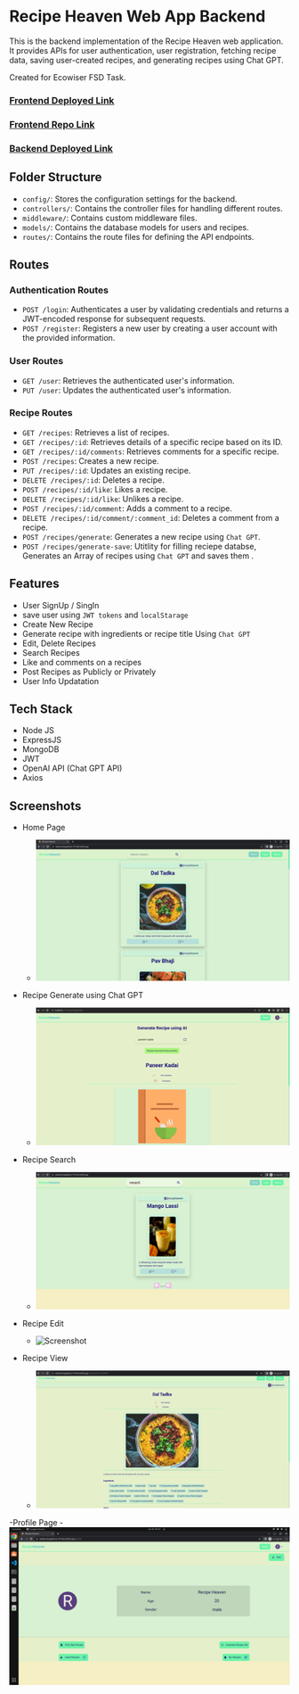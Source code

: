 # Recipe Heaven Web App Backend

This is the backend implementation of the Recipe Heaven web application. It provides APIs for user authentication, user registration, fetching recipe data, saving user-created recipes, and generating recipes using Chat GPT.

Created for Ecowiser FSD Task.

### [Frontend Deployed Link](https://rainbow-brigadeiros-7f3100.netlify.app/)

### [Frontend Repo Link](https://github.com/ashok020/recipe-heaven-frontend)

### [Backend Deployed Link](https://breakable-plum-dalmatian.cyclic.app)

## Folder Structure

- `config/`: Stores the configuration settings for the backend.
- `controllers/`: Contains the controller files for handling different routes.
- `middleware/`: Contains custom middleware files.
- `models/`: Contains the database models for users and recipes.
- `routes/`: Contains the route files for defining the API endpoints.

## Routes

### Authentication Routes

- `POST /login`: Authenticates a user by validating credentials and returns a JWT-encoded response for subsequent requests.
- `POST /register`: Registers a new user by creating a user account with the provided information.

### User Routes

- `GET /user`: Retrieves the authenticated user's information.
- `PUT /user`: Updates the authenticated user's information.

### Recipe Routes

- `GET /recipes`: Retrieves a list of recipes.
- `GET /recipes/:id`: Retrieves details of a specific recipe based on its ID.
- `GET /recipes/:id/comments`: Retrieves comments for a specific recipe.
- `POST /recipes`: Creates a new recipe.
- `PUT /recipes/:id`: Updates an existing recipe.
- `DELETE /recipes/:id`: Deletes a recipe.
- `POST /recipes/:id/like`: Likes a recipe.
- `DELETE /recipes/:id/like`: Unlikes a recipe.
- `POST /recipes/:id/comment`: Adds a comment to a recipe.
- `DELETE /recipes/:id/comment/:comment_id`: Deletes a comment from a recipe.
- `POST /recipes/generate`: Generates a new recipe using `Chat GPT`.
- `POST /recipes/generate-save`: Utitlity for filling reciepe databse, Generates an Array of recipes using `Chat GPT` and saves them .

## Features

- User SignUp / SingIn
- save user using `JWT tokens` and `localStarage`
- Create New Recipe
- Generate recipe with ingredients or recipe title Using `Chat GPT`
- Edit, Delete Recipes
- Search Recipes
- Like and comments on a recipes
- Post Recipes as Publicly or Privately
- User Info Updatation

## Tech Stack

- Node JS
- ExpressJS
- MongoDB
- JWT
- OpenAI API (Chat GPT API)
- Axios

## Screenshots

- Home Page

  - ![Screenshot](https://github.com/ashok020/recipe-heaven-frontend/blob/main/screenshots/home%20page.png?raw=true)

- Recipe Generate using Chat GPT

  - ![Screenshot](https://github.com/ashok020/recipe-heaven-frontend/blob/main/screenshots/generate.png?raw=true)

- Recipe Search

  - ![Screenshot](https://github.com/ashok020/recipe-heaven-frontend/blob/main/screenshots/search.png)

- Recipe Edit

  - ![Screenshot](https://github.com/ashok020/recipe-heaven-frontend/blob/main/screenshots/edit.png?raw=true)

- Recipe View
  - ![Screenshot](https://github.com/ashok020/recipe-heaven-frontend/blob/main/screenshots/view.png?raw=true)

-Profile Page - ![Screenshot](https://github.com/ashok020/recipe-heaven-frontend/blob/main/screenshots/profile.png)
